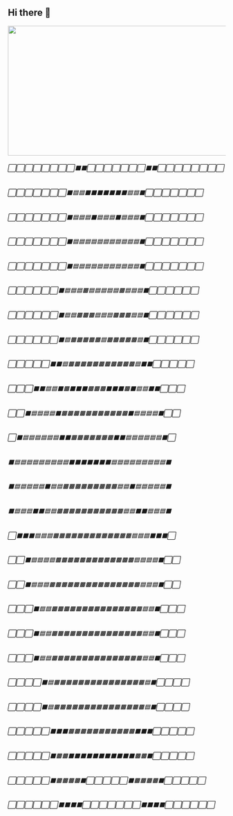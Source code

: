 ## Hi there 👋

<!--
**ravenkim/ravenkim** is a ✨ _special_ ✨ repository because its `README.md` (this file) appears on your GitHub profile.

Here are some ideas to get you started:

- 🔭 I’m currently working on ...
- 🌱 I’m currently learning ...
- 👯 I’m looking to collaborate on ...
- 🤔 I’m looking for help with ...
- 💬 Ask me about ...
- 📫 How to reach me: ...
- 😄 Pronouns: ...
- ⚡ Fun fact: ...
-->


<a href="https://github.com/devxb/gitanimals">
<img
  src="https://render.gitanimals.org/farms/ravenkim"
  width="600"
  height="300"
/>
</a>


###### ⬜⬜⬜⬜⬜⬜⬜⬜⬛⬛⬜⬜⬜⬜⬜⬜⬜⬛⬛⬜⬜⬜⬜⬜⬜⬜⬜
###### ⬜⬜⬜⬜⬜⬜⬜⬛🟦🟦⬛⬛⬛⬛⬛⬛⬛🟦🟦⬛⬜⬜⬜⬜⬜⬜⬜
###### ⬜⬜⬜⬜⬜⬜⬜⬛🟦🟦🟦⬛🟦🟦🟦⬛🟦🟦🟦⬛⬜⬜⬜⬜⬜⬜⬜
###### ⬜⬜⬜⬜⬜⬜⬜⬛🟦🟦🟦🟦🟦🟦🟦🟦🟦🟦🟦⬛⬜⬜⬜⬜⬜⬜⬜
###### ⬜⬜⬜⬜⬜⬜⬜⬛🟦🟦🟦🟦🟦🟦🟦🟦🟦🟦🟦⬛⬜⬜⬜⬜⬜⬜⬜
###### ⬜⬜⬜⬜⬜⬜⬛🟦🟦🟦🟫🟦🟦🟦🟦🟦🟫🟦🟦🟦⬛⬜⬜⬜⬜⬜⬜
###### ⬜⬜⬜⬜⬜⬜⬛🟦🟦🟫🟫🟫🟦🟦🟦🟫🟫🟫🟦🟦⬛⬜⬜⬜⬜⬜⬜
###### ⬜⬜⬜⬜⬜⬜⬛🟦🟫🟫🟫🟫🟫🟦🟫🟫🟫🟫🟫🟦⬛⬜⬜⬜⬜⬜⬜
###### ⬜⬜⬜⬜⬜⬛⬛🟦🟫🟫🟫🟫🟫🟫🟫🟫🟫🟫🟫🟦⬛⬛⬜⬜⬜⬜⬜
###### ⬜⬜⬜⬛⬛🟦🟦⬛🟫⬛⬛⬛🟫🟫🟫⬛⬛⬛🟫⬛🟦🟦⬛⬛⬜⬜⬜
###### ⬜⬜⬛🟦🟦🟦🟦⬛🟫🟫🟫🟫🟫🟫🟫🟫🟫🟫🟫⬛🟦🟦🟦🟦⬛⬜⬜
###### ⬜⬛🟦🟦🟦🟦🟦🟦⬛⬛🟫🟫🟫🟫🟫🟫🟫⬛⬛🟦🟦🟦🟦🟦🟦⬛⬜
###### ⬛🟦🟦🟦🟦🟦🟦🟦🟦🟦⬛⬛⬛⬛⬛⬛⬛🟦🟦🟦🟦🟦🟦🟦🟦🟦⬛
###### ⬛🟦🟦🟦🟦🟦⬛🟦🟦🟫🟫🟫🟫🟫🟫🟫🟫🟫🟦🟦⬛🟦🟦🟦🟦🟦⬛
###### ⬛🟦🟦🟦⬛⬛🟦🟦🟫🟫🟫🟫🟫🟫🟫🟫🟫🟫🟫🟦🟦⬛⬛🟦🟦🟦⬛
###### ⬜⬛⬛⬛🟦🟦🟦🟫🟫🟫🟫🟫🟫🟫🟫🟫🟫🟫🟫🟫🟦🟦🟦⬛⬛⬛⬜
###### ⬜⬜⬛🟦🟦🟦🟦🟫🟫🟫🟫🟫🟫🟫🟫🟫🟫🟫🟫🟫🟦🟦🟦🟦⬛⬜⬜
###### ⬜⬜⬛🟦🟦🟦🟫🟫🟫🟫🟫🟫🟫🟫🟫🟫🟫🟫🟫🟫🟫🟦🟦🟦⬛⬜⬜
###### ⬜⬜⬜⬛🟦🟦🟫🟫🟫🟫🟫🟫🟫🟫🟫🟫🟫🟫🟫🟫🟫🟦🟦⬛⬜⬜⬜
###### ⬜⬜⬜⬛🟦🟦🟫🟫🟫🟫🟫🟫🟫🟫🟫🟫🟫🟫🟫🟫🟫🟦🟦⬛⬜⬜⬜
###### ⬜⬜⬜⬛🟦🟦🟫🟫🟫🟫🟫🟫🟫🟫🟫🟫🟫🟫🟫🟫🟫🟦🟦⬛⬜⬜⬜
###### ⬜⬜⬜⬜⬛🟦🟫🟫🟫🟫🟫🟫🟫🟫🟫🟫🟫🟫🟫🟫🟫🟦⬛⬜⬜⬜⬜
###### ⬜⬜⬜⬜⬛🟦🟫🟫🟫🟫🟫🟫🟫🟫🟫🟫🟫🟫🟫🟫🟫🟦⬛⬜⬜⬜⬜
###### ⬜⬜⬜⬜⬜⬛⬛⬛🟫🟫🟫🟫🟫🟫🟫🟫🟫🟫🟫⬛⬛⬛⬜⬜⬜⬜⬜
###### ⬜⬜⬜⬜⬜⬛🟫🟫⬛⬛⬛⬛⬛⬛⬛⬛⬛⬛⬛🟫🟫⬛⬜⬜⬜⬜⬜
###### ⬜⬜⬜⬜⬜⬛🟫🟫🟫🟫⬛⬜⬜⬜⬜⬜⬛🟫🟫🟫🟫⬛⬜⬜⬜⬜⬜
###### ⬜⬜⬜⬜⬜⬜⬛⬛⬛⬛⬜⬜⬜⬜⬜⬜⬜⬛⬛⬛⬛⬜⬜⬜⬜⬜⬜
```


```
